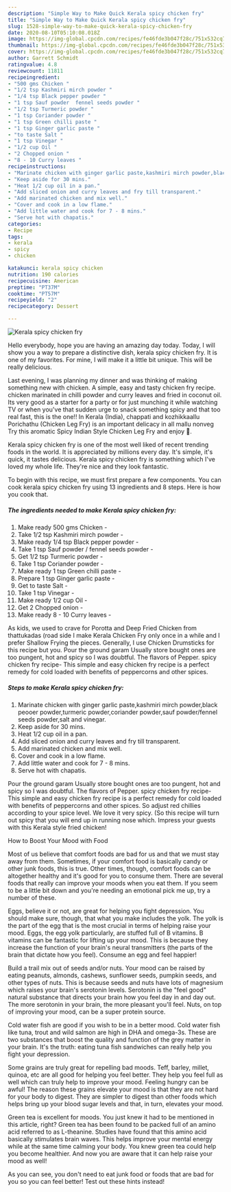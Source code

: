 ```yaml
---
description: "Simple Way to Make Quick Kerala spicy chicken fry"
title: "Simple Way to Make Quick Kerala spicy chicken fry"
slug: 1528-simple-way-to-make-quick-kerala-spicy-chicken-fry
date: 2020-08-10T05:10:08.018Z
image: https://img-global.cpcdn.com/recipes/fe46fde3b047f28c/751x532cq70/kerala-spicy-chicken-fry-recipe-main-photo.jpg
thumbnail: https://img-global.cpcdn.com/recipes/fe46fde3b047f28c/751x532cq70/kerala-spicy-chicken-fry-recipe-main-photo.jpg
cover: https://img-global.cpcdn.com/recipes/fe46fde3b047f28c/751x532cq70/kerala-spicy-chicken-fry-recipe-main-photo.jpg
author: Garrett Schmidt
ratingvalue: 4.8
reviewcount: 11811
recipeingredient:
- "500 gms Chicken "
- "1/2 tsp Kashmiri mirch powder "
- "1/4 tsp Black pepper powder "
- "1 tsp Sauf powder  fennel seeds powder "
- "1/2 tsp Turmeric powder "
- "1 tsp Coriander powder "
- "1 tsp Green chilli paste "
- "1 tsp Ginger garlic paste "
- "to taste Salt "
- "1 tsp Vinegar "
- "1/2 cup Oil "
- "2 Chopped onion "
- "8 - 10 Curry leaves "
recipeinstructions:
- "Marinate chicken with ginger garlic paste,kashmiri mirch powder,black peooer powder,turmeric powder,coriander powder,sauf powder/fennel seeds powder,salt and vinegar."
- "Keep aside for 30 mins."
- "Heat 1/2 cup oil in a pan."
- "Add sliced onion and curry leaves and fry till transparent."
- "Add marinated chicken and mix well."
- "Cover and cook in a low flame."
- "Add little water and cook for 7 - 8 mins."
- "Serve hot with chapatis."
categories:
- Recipe
tags:
- kerala
- spicy
- chicken

katakunci: kerala spicy chicken 
nutrition: 190 calories
recipecuisine: American
preptime: "PT37M"
cooktime: "PT57M"
recipeyield: "2"
recipecategory: Dessert

---
```



![Kerala spicy chicken fry](https://img-global.cpcdn.com/recipes/fe46fde3b047f28c/751x532cq70/kerala-spicy-chicken-fry-recipe-main-photo.jpg)

Hello everybody, hope you are having an amazing day today. Today, I will show you a way to prepare a distinctive dish, kerala spicy chicken fry. It is one of my favorites. For mine, I will make it a little bit unique. This will be really delicious.

Last evening, I was planning my dinner and was thinking of making something new with chicken. A simple, easy and tasty chicken fry recipe. chicken marinated in chilli powder and curry leaves and fried in coconut oil. Its very good as a starter for a party or for just munching it while watching TV or when you&#39;ve that sudden urge to snack something spicy and that too real fast, this is the one!! In Kerala (India), chappati and kozhikkaallu Porichathu (Chicken Leg Fry) is an important delicacy in all mallu nonveg Try this aromatic Spicy Indian Style Chicken Leg Fry and enjoy 🙂.

Kerala spicy chicken fry is one of the most well liked of recent trending foods in the world. It is appreciated by millions every day. It's simple, it's quick, it tastes delicious. Kerala spicy chicken fry is something which I've loved my whole life. They're nice and they look fantastic.


To begin with this recipe, we must first prepare a few components. You can cook kerala spicy chicken fry using 13 ingredients and 8 steps. Here is how you cook that.

<!--inarticleads1-->

##### The ingredients needed to make Kerala spicy chicken fry:

1. Make ready 500 gms Chicken -
1. Take 1/2 tsp Kashmiri mirch powder -
1. Make ready 1/4 tsp Black pepper powder -
1. Take 1 tsp Sauf powder / fennel seeds powder -
1. Get 1/2 tsp Turmeric powder -
1. Take 1 tsp Coriander powder -
1. Make ready 1 tsp Green chilli paste -
1. Prepare 1 tsp Ginger garlic paste -
1. Get to taste Salt -
1. Take 1 tsp Vinegar -
1. Make ready 1/2 cup Oil -
1. Get 2 Chopped onion -
1. Make ready 8 - 10 Curry leaves -


As kids, we used to crave for Porotta and Deep Fried Chicken from thattukadas (road side I make Kerala Chicken Fry only once in a while and I prefer Shallow Frying the pieces. Generally, I use Chicken Drumsticks for this recipe but you. Pour the ground garam Usually store bought ones are too pungent, hot and spicy so I was doubtful. The flavors of Pepper. spicy chicken fry recipe- This simple and easy chicken fry recipe is a perfect remedy for cold loaded with benefits of peppercorns and other spices. 

<!--inarticleads2-->

##### Steps to make Kerala spicy chicken fry:

1. Marinate chicken with ginger garlic paste,kashmiri mirch powder,black peooer powder,turmeric powder,coriander powder,sauf powder/fennel seeds powder,salt and vinegar.
1. Keep aside for 30 mins.
1. Heat 1/2 cup oil in a pan.
1. Add sliced onion and curry leaves and fry till transparent.
1. Add marinated chicken and mix well.
1. Cover and cook in a low flame.
1. Add little water and cook for 7 - 8 mins.
1. Serve hot with chapatis.


Pour the ground garam Usually store bought ones are too pungent, hot and spicy so I was doubtful. The flavors of Pepper. spicy chicken fry recipe- This simple and easy chicken fry recipe is a perfect remedy for cold loaded with benefits of peppercorns and other spices. So adjust red chillies according to your spice level. We love it very spicy. (So this recipe will turn out spicy that you will end up in running nose which. Impress your guests with this Kerala style fried chicken! 

How to Boost Your Mood with Food


Most of us believe that comfort foods are bad for us and that we must stay away from them. Sometimes, if your comfort food is basically candy or other junk foods, this is true. Other times, though, comfort foods can be altogether healthy and it's good for you to consume them. There are several foods that really can improve your moods when you eat them. If you seem to be a little bit down and you're needing an emotional pick me up, try a number of these.

Eggs, believe it or not, are great for helping you fight depression. You should make sure, though, that what you make includes the yolk. The yolk is the part of the egg that is the most crucial in terms of helping raise your mood. Eggs, the egg yolk particularly, are stuffed full of B vitamins. B vitamins can be fantastic for lifting up your mood. This is because they increase the function of your brain's neural transmitters (the parts of the brain that dictate how you feel). Consume an egg and feel happier!

Build a trail mix out of seeds and/or nuts. Your mood can be raised by eating peanuts, almonds, cashews, sunflower seeds, pumpkin seeds, and other types of nuts. This is because seeds and nuts have lots of magnesium which raises your brain's serotonin levels. Serotonin is the "feel good" natural substance that directs your brain how you feel day in and day out. The more serotonin in your brain, the more pleasant you'll feel. Nuts, on top of improving your mood, can be a super protein source.

Cold water fish are good if you wish to be in a better mood. Cold water fish like tuna, trout and wild salmon are high in DHA and omega-3s. These are two substances that boost the quality and function of the grey matter in your brain. It's the truth: eating tuna fish sandwiches can really help you fight your depression. 

Some grains are truly great for repelling bad moods. Teff, barley, millet, quinoa, etc are all good for helping you feel better. They help you feel full as well which can truly help to improve your mood. Feeling hungry can be awful! The reason these grains elevate your mood is that they are not hard for your body to digest. They are simpler to digest than other foods which helps bring up your blood sugar levels and that, in turn, elevates your mood.

Green tea is excellent for moods. You just knew it had to be mentioned in this article, right? Green tea has been found to be packed full of an amino acid referred to as L-theanine. Studies have found that this amino acid basically stimulates brain waves. This helps improve your mental energy while at the same time calming your body. You knew green tea could help you become healthier. And now you are aware that it can help raise your mood as well!

As you can see, you don't need to eat junk food or foods that are bad for you so you can feel better! Test out  these hints  instead!

